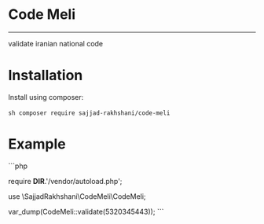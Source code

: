 # Code Meli

---

validate iranian national code
# Installation

Install using composer:

‌```sh
composer require sajjad-rakhshani/code-meli
‌```

# Example

‌```php

require __DIR__.'/vendor/autoload.php';

use \SajjadRakhshani\CodeMeli\CodeMeli;

var_dump(CodeMeli::validate(5320345443));
‌```
